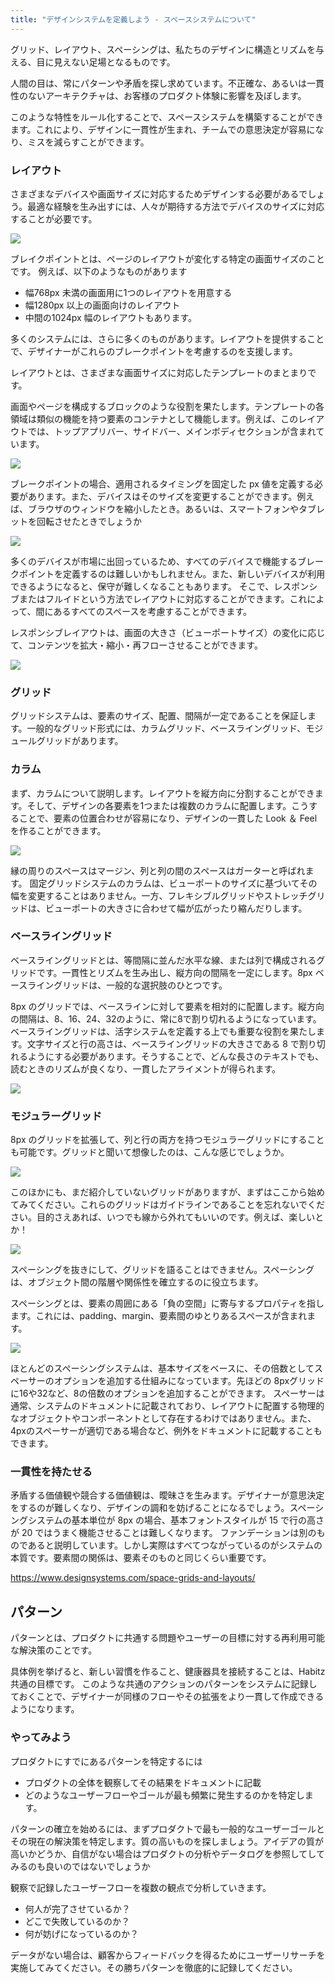 ```yaml
---
title: "デザインシステムを定義しよう - スペースシステムについて"
---
```


グリッド、レイアウト、スペーシングは、私たちのデザインに構造とリズムを与える、目に見えない足場となるものです。

人間の目は、常にパターンや矛盾を探し求めています。不正確な、あるいは一貫性のないアーキテクチャは、お客様のプロダクト体験に影響を及ぼします。

このような特性をルール化することで、スペースシステムを構築することができます。これにより、デザインに一貫性が生まれ、チームでの意思決定が容易になり、ミスを減らすことができます。

### レイアウト
さまざまなデバイスや画面サイズに対応するためデザインする必要があるでしょう。最適な経験を生み出すには、人々が期待する方法でデバイスのサイズに対応することが必要です。

![](https://storage.googleapis.com/zenn-user-upload/027bd7be13a1-20230604.png)

ブレイクポイントとは、ページのレイアウトが変化する特定の画面サイズのことです。
例えば、以下のようなものがあります

- 幅768px 未満の画面用に1つのレイアウトを用意する
- 幅1280px 以上の画面向けのレイアウト
- 中間の1024px 幅のレイアウトもあります。

多くのシステムには、さらに多くのものがあります。レイアウトを提供することで、デザイナーがこれらのブレークポイントを考慮するのを支援します。

レイアウトとは、さまざまな画面サイズに対応したテンプレートのまとまりです。

画面やページを構成するブロックのような役割を果たします。テンプレートの各領域は類似の機能を持つ要素のコンテナとして機能します。例えば、このレイアウトでは、トップアプリバー、サイドバー、メインボディセクションが含まれています。

![](https://storage.googleapis.com/zenn-user-upload/068a41ed7b1e-20230604.png)

ブレークポイントの場合、適用されるタイミングを固定した px 値を定義する必要があります。また、デバイスはそのサイズを変更することができます。例えば、ブラウザのウィンドウを縮小したとき。あるいは、スマートフォンやタブレットを回転させたときでしょうか

![](https://storage.googleapis.com/zenn-user-upload/7ad5da9eefbf-20230604.gif)

多くのデバイスが市場に出回っているため、すべてのデバイスで機能するブレークポイントを定義するのは難しいかもしれません。また、新しいデバイスが利用できるようになると、保守が難しくなることもあります。
そこで、レスポンシブまたはフルイドという方法でレイアウトに対応することができます。これによって、間にあるすべてのスペースを考慮することができます。

レスポンシブレイアウトは、画面の大きさ（ビューポートサイズ）の変化に応じて、コンテンツを拡大・縮小・再フローさせることができます。

![](https://storage.googleapis.com/zenn-user-upload/1d3f8fae3681-20230604.gif)

### グリッド
グリッドシステムは、要素のサイズ、配置、間隔が一定であることを保証します。一般的なグリッド形式には、カラムグリッド、ベースライングリッド、モジュールグリッドがあります。

### カラム
まず、カラムについて説明します。レイアウトを縦方向に分割することができます。そして、デザインの各要素を1つまたは複数のカラムに配置します。こうすることで、要素の位置合わせが容易になり、デザインの一貫した Look ＆ Feel を作ることができます。

![](https://storage.googleapis.com/zenn-user-upload/ffe245d10baa-20230604.png)

縁の周りのスペースはマージン、列と列の間のスペースはガーターと呼ばれます。
固定グリッドシステムのカラムは、ビューポートのサイズに基づいてその幅を変更することはありません。一方、フレキシブルグリッドやストレッチグリッドは、ビューポートの大きさに合わせて幅が広がったり縮んだりします。

### ベースライングリッド
ベースライングリッドとは、等間隔に並んだ水平な線、または列で構成されるグリッドです。一貫性とリズムを生み出し、縦方向の間隔を一定にします。8px ベースライングリッドは、一般的な選択肢のひとつです。

8px のグリッドでは、ベースラインに対して要素を相対的に配置します。縦方向の間隔は、8、16、24、32のように、常に8で割り切れるようになっています。
ベースライングリッドは、活字システムを定義する上でも重要な役割を果たします。文字サイズと行の高さは、ベースライングリッドの大きさである 8 で割り切れるようにする必要があります。そうすることで、どんな長さのテキストでも、読むときのリズムが良くなり、一貫したアライメントが得られます。

![](https://storage.googleapis.com/zenn-user-upload/964ae7c54100-20230604.png)


### モジュラーグリッド 
8px のグリッドを拡張して、列と行の両方を持つモジュラーグリッドにすることも可能です。グリッドと聞いて想像したのは、こんな感じでしょうか。

![](https://storage.googleapis.com/zenn-user-upload/27b85bfe96b9-20230604.png)

このほかにも、まだ紹介していないグリッドがありますが、まずはここから始めてみてください。これらのグリッドはガイドラインであることを忘れないでください。目的さえあれば、いつでも線から外れてもいいのです。例えば、楽しいとか！

![](https://storage.googleapis.com/zenn-user-upload/bb93ea159de1-20230604.png)

スペーシングを抜きにして、グリッドを語ることはできません。スペーシングは、オブジェクト間の階層や関係性を確立するのに役立ちます。

スペーシングとは、要素の周囲にある「負の空間」に寄与するプロパティを指します。これには、padding、margin、要素間のゆとりあるスペースが含まれます。

![](https://storage.googleapis.com/zenn-user-upload/b1ebafed224f-20230604.png)

ほとんどのスペーシングシステムは、基本サイズをベースに、その倍数としてスペーサーのオプションを追加する仕組みになっています。先ほどの 8pxグリッドに16や32など、8の倍数のオプションを追加することができます。
スペーサーは通常、システムのドキュメントに記載されており、レイアウトに配置する物理的なオブジェクトやコンポーネントとして存在するわけではありません。また、4pxのスペーサーが適切である場合など、例外をドキュメントに記載することもできます。

### 一貫性を持たせる
矛盾する価値観や競合する価値観は、曖昧さを生みます。デザイナーが意思決定をするのが難しくなり、デザインの調和を妨げることになるでしょう。スペーシングシステムの基本単位が 8px の場合、基本フォントスタイルが 15 で行の高さが 20 ではうまく機能させることは難しくなります。
ファンデーションは別のものであると説明しています。しかし実際はすべてつながっているのがシステムの本質です。要素間の関係は、要素そのものと同じくらい重要です。

https://www.designsystems.com/space-grids-and-layouts/

## パターン
パターンとは、プロダクトに共通する問題やユーザーの目標に対する再利用可能な解決策のことです。

具体例を挙げると、新しい習慣を作ること、健康器具を接続することは、Habitz 共通の目標です。
このような共通のアクションのパターンをシステムに記録しておくことで、デザイナーが同様のフローやその拡張をより一貫して作成できるようになります。

### やってみよう
プロダクトにすでにあるパターンを特定するには
- プロダクトの全体を観察してその結果をドキュメントに記載
- どのようなユーザーフローやゴールが最も頻繁に発生するのかを特定します。

パターンの確立を始めるには、まずプロダクトで最も一般的なユーザーゴールとその現在の解決策を特定します。質の高いものを探しましょう。アイデアの質が高いかどうか、自信がない場合はプロダクトの分析やデータログを参照してしてみるのも良いのではないでしょうか

観察で記録したユーザーフローを複数の観点で分析していきます。
- 何人が完了させているか？
- どこで失敗しているのか？
- 何が妨げになっているのか？

データがない場合は、顧客からフィードバックを得るためにユーザーリサーチを実施してみてください。その勝ちパターンを徹底的に記録してください。